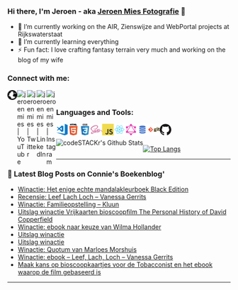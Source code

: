 ### Hi there, I'm Jeroen - aka [Jeroen Mies Fotografie][website] 👋

- 🔭 I’m currently working on the AIR, Zienswijze and WebPortal projects at Rijkswaterstaat
- 🌱 I’m currently learning everything
- ⚡ Fun fact: I love crafting fantasy terrain very much and working on the blog of my wife

### Connect with me:

[<img align="left" alt="jeroenmies" width="22px" src="https://raw.githubusercontent.com/iconic/open-iconic/master/svg/globe.svg" />][website]
[<img align="left" alt="jeroenmies | YouTube" width="22px" src="https://cdn.jsdelivr.net/npm/simple-icons@v3/icons/youtube.svg" />][youtube]
[<img align="left" alt="jeroenmies | Twitter" width="22px" src="https://cdn.jsdelivr.net/npm/simple-icons@v3/icons/twitter.svg" />][twitter]
[<img align="left" alt="jeroenmies | LinkedIn" width="22px" src="https://cdn.jsdelivr.net/npm/simple-icons@v3/icons/linkedin.svg" />][linkedin]
[<img align="left" alt="jeroenmies | Instagram" width="22px" src="https://cdn.jsdelivr.net/npm/simple-icons@v3/icons/instagram.svg" />][instagram]

<br />

### Languages and Tools:

[<img align="left" alt="Visual Studio Code" width="26px" src="https://raw.githubusercontent.com/github/explore/80688e429a7d4ef2fca1e82350fe8e3517d3494d/topics/visual-studio-code/visual-studio-code.png" />][webdevplaylist]
[<img align="left" alt="HTML5" width="26px" src="https://raw.githubusercontent.com/github/explore/80688e429a7d4ef2fca1e82350fe8e3517d3494d/topics/html/html.png" />][webdevplaylist]
[<img align="left" alt="CSS3" width="26px" src="https://raw.githubusercontent.com/github/explore/80688e429a7d4ef2fca1e82350fe8e3517d3494d/topics/css/css.png" />][cssplaylist]
[<img align="left" alt="Sass" width="26px" src="https://raw.githubusercontent.com/github/explore/80688e429a7d4ef2fca1e82350fe8e3517d3494d/topics/sass/sass.png" />][cssplaylist]
[<img align="left" alt="JavaScript" width="26px" src="https://raw.githubusercontent.com/github/explore/80688e429a7d4ef2fca1e82350fe8e3517d3494d/topics/javascript/javascript.png" />][jsplaylist]
[<img align="left" alt="React" width="26px" src="https://raw.githubusercontent.com/github/explore/80688e429a7d4ef2fca1e82350fe8e3517d3494d/topics/react/react.png" />][reactplaylist]
[<img align="left" alt="GraphQL" width="26px" src="https://raw.githubusercontent.com/github/explore/80688e429a7d4ef2fca1e82350fe8e3517d3494d/topics/graphql/graphql.png" />][webdevplaylist]
[<img align="left" alt="SQL" width="26px" src="https://raw.githubusercontent.com/github/explore/80688e429a7d4ef2fca1e82350fe8e3517d3494d/topics/sql/sql.png" />][webdevplaylist]
[<img align="left" alt="Git" width="26px" src="https://raw.githubusercontent.com/github/explore/80688e429a7d4ef2fca1e82350fe8e3517d3494d/topics/git/git.png" />][webdevplaylist]
[<img align="left" alt="GitHub" width="26px" src="https://raw.githubusercontent.com/github/explore/78df643247d429f6cc873026c0622819ad797942/topics/github/github.png" />][webdevplaylist]

<br />
<br />

<img align="left" alt="codeSTACKr's Github Stats" src="https://github-readme-stats.vercel.app/api?username=jeroenmies&show_icons=true&hide_border=true&count_private=true&theme=tokyonight" />

[![Top Langs](https://github-readme-stats.vercel.app/api/top-langs/?username=jeroenmies)](https://github.com/jeroenmies/github-readme-stats)

---

### 📕 Latest Blog Posts on Connie's Boekenblog'
<!-- BLOG-POST-LIST:START -->
- [Winactie: Het enige echte mandalakleurboek Black Edition](https://conniesboekenblog.nl/2020/09/16/winactie-het-enige-echte-mandalakleurboek-black-edition/?utm_source=rss&utm_medium=rss&utm_campaign=winactie-het-enige-echte-mandalakleurboek-black-edition)
- [Recensie: Leef Lach Loch – Vanessa Gerrits](https://conniesboekenblog.nl/2020/09/15/recensie-leef-lach-loch-vanessa-gerrits/?utm_source=rss&utm_medium=rss&utm_campaign=recensie-leef-lach-loch-vanessa-gerrits)
- [Winactie: Familieopstelling – Kluun](https://conniesboekenblog.nl/2020/09/15/winactie-familieopstelling-kluun/?utm_source=rss&utm_medium=rss&utm_campaign=winactie-familieopstelling-kluun)
- [Uitslag winactie Vrijkaarten bioscoopfilm The Personal History of David Copperfield](https://conniesboekenblog.nl/2020/09/14/uitslag-winactie-4/?utm_source=rss&utm_medium=rss&utm_campaign=uitslag-winactie-4)
- [Winactie: ebook naar keuze van Wilma Hollander](https://conniesboekenblog.nl/2020/09/14/winactie-ebook-naar-keuze-van-wilma-hollander/?utm_source=rss&utm_medium=rss&utm_campaign=winactie-ebook-naar-keuze-van-wilma-hollander)
- [Uitslag winactie](https://conniesboekenblog.nl/2020/09/13/uitslag-winactie-3/?utm_source=rss&utm_medium=rss&utm_campaign=uitslag-winactie-3)
- [Uitslag winactie](https://conniesboekenblog.nl/2020/09/13/uitslag-winactie/?utm_source=rss&utm_medium=rss&utm_campaign=uitslag-winactie)
- [Winactie: Quotum van Marloes Morshuis](https://conniesboekenblog.nl/2020/09/13/winactie-quotum-van-marloes-morshuis/?utm_source=rss&utm_medium=rss&utm_campaign=winactie-quotum-van-marloes-morshuis)
- [Winactie: ebook – Leef, Lach, Loch – Vanessa Gerrits](https://conniesboekenblog.nl/2020/09/12/winactie-ebook-leef-lach-loch-vanessa-gerrits/?utm_source=rss&utm_medium=rss&utm_campaign=winactie-ebook-leef-lach-loch-vanessa-gerrits)
- [Maak kans op bioscoopkaartjes voor de Tobacconist en het ebook waarop de film gebaseerd is](https://conniesboekenblog.nl/2020/09/11/maak-kans-op-bioscoopkaartjes-voor-de-tobacconist-en-het-ebook-waarop-de-film-gebaseerd-is/?utm_source=rss&utm_medium=rss&utm_campaign=maak-kans-op-bioscoopkaartjes-voor-de-tobacconist-en-het-ebook-waarop-de-film-gebaseerd-is)
<!-- BLOG-POST-LIST:END -->

---

[website]: https://jeroenmiesfotografie.nl
[twitter]: https://twitter.com/jeroenmies
[youtube]: https://www.youtube.com/channel/UCdM6wXDAk3Y8_ycxkSfAD7Q
[instagram]: https://www.instagram.com/jeroenmies/
[linkedin]: https://www.linkedin.com/in/jeroenmies/
[webdevplaylist]: https://www.youtube.com/playlist?list=PLlhZGGVFsRrTQQnp_2UwWSoAigm-9_SqR
[jsplaylist]: https://www.youtube.com/playlist?list=PLC5BA7CB1270B2073
[cssplaylist]: https://www.youtube.com/playlist?list=PLlhZGGVFsRrSeV5xra6z-nU60cqompunz
[reactplaylist]: https://www.youtube.com/playlist?list=PLC5BA7CB1270B2073
